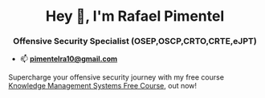 <h1 align="center">Hey 👋, I'm Rafael Pimentel</h1>
<h3 align="center">Offensive Security Specialist (OSEP,OSCP,CRTO,CRTE,eJPT)</h3>

- 📫 **pimentelra10@gmail.com**

Supercharge your offensive security journey with my free course [Knowledge Management Systems Free Course](https://github.com/808ale/Knowledge-Management-for-Offensive-Security-Professionals), out now!

